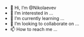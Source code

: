 - 👋 Hi, I’m @Nikolaevev
- 👀 I’m interested in ...
- 🌱 I’m currently learning ...
- 💞️ I’m looking to collaborate on ...
- 📫 How to reach me ...

<!---
Nikolaevev/Nikolaevev is a ✨ special ✨ repository because its `README.md` (this file) appears on your GitHub profile.
You can click the Preview link to take a look at your changes.
--->
